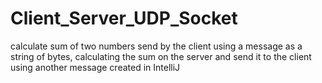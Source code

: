 # Client_Server_UDP_Socket
calculate sum of two numbers send by the client using a message as a string of bytes, calculating the sum on the server and send it to the client using another message 
created in IntelliJ
